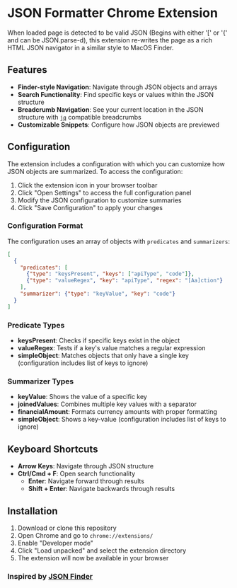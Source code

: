 # JSON Formatter Chrome Extension

When loaded page is detected to be valid JSON (Begins with either '[' or '{' and can be JSON.parse-d), this extension re-writes the page as a rich HTML JSON navigator in a similar style to MacOS Finder.

## Features

- **Finder-style Navigation**: Navigate through JSON objects and arrays
- **Search Functionality**: Find specific keys or values within the JSON structure
- **Breadcrumb Navigation**: See your current location in the JSON structure with [`jq`](https://jqlang.org/) compatible breadcrumbs
- **Customizable Snippets**: Configure how JSON objects are previewed

## Configuration

The extension includes a configuration with which you can customize how JSON objects are summarized. To access the configuration:

1. Click the extension icon in your browser toolbar
2. Click "Open Settings" to access the full configuration panel
3. Modify the JSON configuration to customize summaries
4. Click "Save Configuration" to apply your changes

### Configuration Format

The configuration uses an array of objects with `predicates` and `summarizers`:

```json
[
  {
    "predicates": [
      {"type": "keysPresent", "keys": ["apiType", "code"]},
      {"type": "valueRegex", "key": "apiType", "regex": "[Aa]ction"}
    ],
    "summarizer": {"type": "keyValue", "key": "code"}
  }
]
```

### Predicate Types

- **keysPresent**: Checks if specific keys exist in the object
- **valueRegex**: Tests if a key's value matches a regular expression
- **simpleObject**: Matches objects that only have a single key (configuration includes list of keys to ignore)

### Summarizer Types

- **keyValue**: Shows the value of a specific key
- **joinedValues**: Combines multiple key values with a separator
- **financialAmount**: Formats currency amounts with proper formatting
- **simpleObject**: Shows a key-value (configuration includes list of keys to ignore)

## Keyboard Shortcuts

- **Arrow Keys**: Navigate through JSON structure
- **Ctrl/Cmd + F**: Open search functionality
  - **Enter**: Navigate forward through results
  - **Shift + Enter**: Navigate backwards through results

## Installation

1. Download or clone this repository
2. Open Chrome and go to `chrome://extensions/`
3. Enable "Developer mode"
4. Click "Load unpacked" and select the extension directory
5. The extension will now be available in your browser

### Inspired by [JSON Finder](https://chromewebstore.google.com/detail/json-finder/flhdcaebggmmpnnaljiajhihdfconkbj)